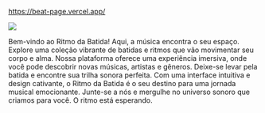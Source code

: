 https://beat-page.vercel.app/

<img src="https://cdn.pixabay.com/photo/2013/07/12/18/17/equalizer-153212_1280.png"/>

Bem-vindo ao Ritmo da Batida! Aqui, a música encontra o seu espaço. Explore uma coleção vibrante de batidas e ritmos que vão movimentar seu corpo e alma. Nossa plataforma oferece uma experiência imersiva, onde você pode descobrir novas músicas, artistas e gêneros. Deixe-se levar pela batida e encontre sua trilha sonora perfeita. Com uma interface intuitiva e design cativante, o Ritmo da Batida é o seu destino para uma jornada musical emocionante. Junte-se a nós e mergulhe no universo sonoro que criamos para você. O ritmo está esperando.
